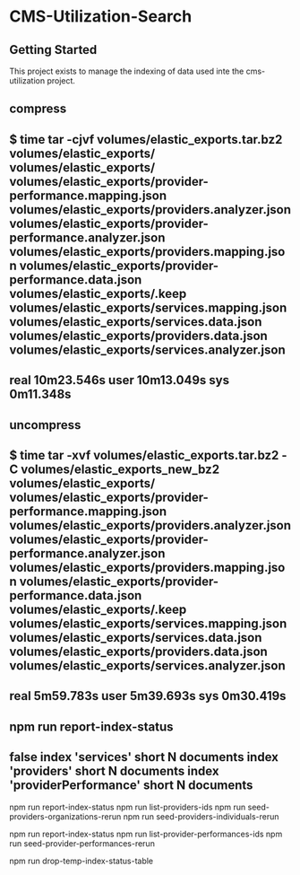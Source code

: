 
# CMS-Utilization-Search

## Getting Started

This project exists to manage the indexing of data used inte the cms-utilization project.



## compress
$ time tar -cjvf volumes/elastic_exports.tar.bz2 volumes/elastic_exports/
volumes/elastic_exports/
volumes/elastic_exports/provider-performance.mapping.json
volumes/elastic_exports/providers.analyzer.json
volumes/elastic_exports/provider-performance.analyzer.json
volumes/elastic_exports/providers.mapping.json
volumes/elastic_exports/provider-performance.data.json
volumes/elastic_exports/.keep
volumes/elastic_exports/services.mapping.json
volumes/elastic_exports/services.data.json
volumes/elastic_exports/providers.data.json
volumes/elastic_exports/services.analyzer.json
--------------------
real    10m23.546s
user    10m13.049s
sys     0m11.348s
--------------------

## uncompress
$ time tar -xvf volumes/elastic_exports.tar.bz2 -C volumes/elastic_exports_new_bz2
volumes/elastic_exports/
volumes/elastic_exports/provider-performance.mapping.json
volumes/elastic_exports/providers.analyzer.json
volumes/elastic_exports/provider-performance.analyzer.json
volumes/elastic_exports/providers.mapping.json
volumes/elastic_exports/provider-performance.data.json
volumes/elastic_exports/.keep
volumes/elastic_exports/services.mapping.json
volumes/elastic_exports/services.data.json
volumes/elastic_exports/providers.data.json
volumes/elastic_exports/services.analyzer.json
---------------------
real    5m59.783s
user    5m39.693s
sys     0m30.419s
---------------------



npm run report-index-status
----------
false
index 'services' short N documents
index 'providers' short N documents
index 'providerPerformance' short N documents
----------






npm run report-index-status
    npm run list-providers-ids
    npm run seed-providers-organizations-rerun
    npm run seed-providers-individuals-rerun

npm run report-index-status
    npm run list-provider-performances-ids
    npm run seed-provider-performances-rerun

npm run drop-temp-index-status-table
